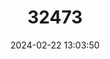 ---
title: "32473"
category: "Changiostyrax dolichocarpus"
draft: false
date: 2024-02-22 13:03:50
languages:
  Chinese: ["Changguo Chengchuishu"]
---